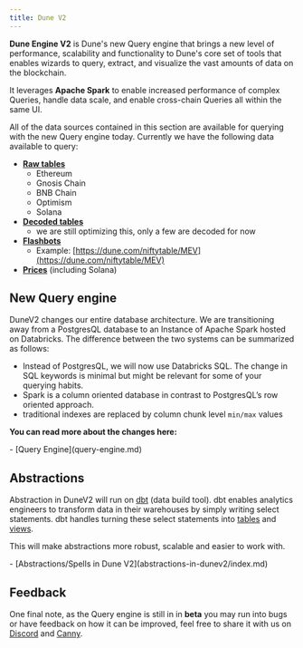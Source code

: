 ```yaml
---
title: Dune V2
---
```


**Dune Engine V2** is Dune's new Query engine that brings a new level of performance, scalability and functionality to Dune's core set of tools that enables wizards to query, extract, and visualize the vast amounts of data on the blockchain.

It leverages **Apache Spark** to enable increased performance of complex Queries, handle data scale, and enable cross-chain Queries all within the same UI.

All of the data sources contained in this section are available for querying with the new Query engine today. Currently we have the following data available to query:

- [**Raw tables**](../tables/evm-blockchains/raw-data/chains/index.md)
    * Ethereum
    * Gnosis Chain
    * BNB Chain
    * Optimism
    * Solana
- [**Decoded tables**](../tables/evm-blockchains/decoded-data/index.md)
    * we are still optimizing this, only a few are decoded for now
- [**Flashbots**](../tables/community/flashbots/index.md)
    * Example: [https://dune.com/niftytable/MEV](https://dune.com/niftytable/MEV)
- [**Prices**](../tables/prices/index.md) (including Solana)

## New Query engine

DuneV2 changes our entire database architecture. We are transitioning away from a PostgresQL database to an Instance of Apache Spark hosted on Databricks. The difference between the two systems can be summarized as follows:

* Instead of PostgresQL, we will now use Databricks SQL. The change in SQL keywords is minimal but might be relevant for some of your querying habits.
* Spark is a column oriented database in contrast to PostgresQL’s row oriented approach.
* traditional indexes are replaced by column chunk level `min/max` values

**You can read more about the changes here:**

<div class="cards grid" markdown>
- [Query Engine](query-engine.md)
</div>

## Abstractions

Abstraction in DuneV2 will run on [dbt](https://docs.getdbt.com/docs/introduction) (data build tool). dbt enables analytics engineers to transform data in their warehouses by simply writing select statements. dbt handles turning these select statements into [tables](https://docs.getdbt.com/terms/table) and [views](https://docs.getdbt.com/terms/view).

This will make abstractions more robust, scalable and easier to work with.

<div class="cards grid" markdown>
- [Abstractions/Spells in Dune V2](abstractions-in-dunev2/index.md)
</div>

## Feedback

One final note, as the Query engine is still in in **beta** you may run into bugs or have feedback on how it can be improved, feel free to share it with us on [Discord](https://discord.com/invite/ErrzwBz) and [Canny](https://dune.canny.io).
